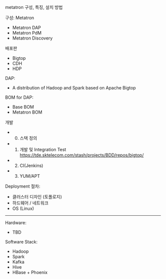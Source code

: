 metatron
구성, 특징, 설치 방법

구성:
Metatron
- Metatron DAP
- Metatron PdM
- Metatron Discovery

배포판
- Bigtop
- CDH
- HDP

DAP:
- A distribution of Hadoop and Spark based on Apache Bigtop

BOM for DAP:
- Base BOM
- Metatron BOM

개발
- 0. 스택 정의
- 1. 개발 및 Integration Test https://tde.sktelecom.com/stash/projects/BDD/repos/bigtop/
- 2. CI(Jenkins)
- 3. YUM/APT

Deployment
절차:
- 클러스터 디자인 (토폴로지)
- 하드웨어 / 네트워크
- OS (Linux)


----

Hardware:
- TBD

Software Stack:
- Hadoop
- Spark
- Kafka
- Hive
- HBase + Phoenix